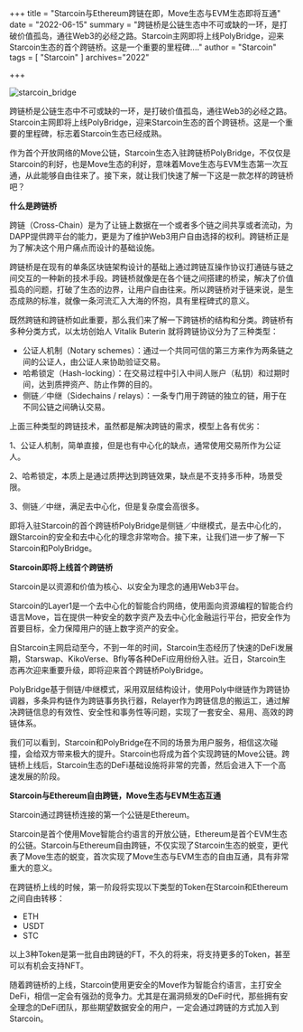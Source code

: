 +++
title = "Starcoin与Ethereum跨链在即，Move生态与EVM生态即将互通"
date = "2022-06-15"
summary = "跨链桥是公链生态中不可或缺的一环，是打破价值孤岛，通往Web3的必经之路。Starcoin主网即将上线PolyBridge，迎来Starcoin生态的首个跨链桥。这是一个重要的里程碑...."
author = "Starcoin"
tags = [
    "Starcoin"
]
archives="2022"

+++

![starcoin_bridge](/images/hackathon/starcoin_bridge.jpeg)

跨链桥是公链生态中不可或缺的一环，是打破价值孤岛，通往Web3的必经之路。Starcoin主网即将上线PolyBridge，迎来Starcoin生态的首个跨链桥。这是一个重要的里程碑，标志着Starcoin生态已经成熟。

作为首个开放网络的Move公链，Starcoin生态入驻跨链桥PolyBridge，不仅仅是Starcoin的利好，也是Move生态的利好，意味着Move生态与EVM生态第一次互通，从此能够自由往来了。接下来，就让我们快速了解一下这是一款怎样的跨链桥吧？

**什么是跨链桥**

跨链（Cross-Chain）是为了让链上数据在一个或者多个链之间共享或者流动，为DAPP提供跨平台的能力，更是为了维护Web3用户自由选择的权利。跨链桥正是为了解决这个用户痛点而设计的基础设施。

跨链桥是在现有的单条区块链架构设计的基础上通过跨链互操作协议打通链与链之间交互的一种新的技术手段。跨链桥就像是在各个链之间搭建的桥梁，解决了价值孤岛的问题，打破了生态的边界，让用户自由往来。所以跨链桥对于链来说，是生态成熟的标准，就像一条河流汇入大海的怀抱，具有里程碑式的意义。

既然跨链和跨链桥如此重要，那么我们来了解一下跨链桥的结构和分类。跨链桥有多种分类方式，以太坊创始人 Vitalik Buterin 就将跨链协议分为了三种类型：

- 公证人机制（Notary schemes）：通过一个共同可信的第三方来作为两条链之间的公证人，由公证人来协助验证交易。
- 哈希锁定（Hash-locking）：在交易过程中引入中间人账户（私钥）和过期时间，达到质押资产、防止作弊的目的。
- 侧链／中继（Sidechains / relays）：一条专门用于跨链的独立的链，用于在不同公链之间确认交易。

上面三种类型的跨链技术，虽然都是解决跨链的需求，模型上各有优劣：

1、公证人机制，简单直接，但是也有中心化的缺点，通常使用交易所作为公证人。

2、哈希锁定，本质上是通过质押达到跨链效果，缺点是不支持多币种，场景受限。

3、侧链／中继，满足去中心化，但是复杂度会高很多。

即将入驻Starcoin的首个跨链桥PolyBridge是侧链／中继模式，是去中心化的，跟Starcoin的安全和去中心化的理念非常吻合。接下来，让我们进一步了解一下Starcoin和PolyBridge。

**Starcoin即将上线首个跨链桥**

Starcoin是以资源和价值为核心、以安全为理念的通用Web3平台。

Starcoin的Layer1是一个去中心化的智能合约网络，使用面向资源编程的智能合约语言Move，旨在提供一种安全的数字资产及去中心化金融运行平台，把安全作为首要目标，全力保障用户的链上数字资产的安全。

自Starcoin主网启动至今，不到一年的时间，Starcoin生态经历了快速的DeFi发展期，Starswap、KikoVerse、Bfly等各种DeFi应用纷纷入驻。近日，Starcoin生态再次迎来重要升级，即将迎来首个跨链桥PolyBridge。

PolyBridge基于侧链/中继模式，采用双层结构设计，使用Poly中继链作为跨链协调器，多条异构链作为跨链事务执行器，Relayer作为跨链信息的搬运工，通过解决跨链信息的有效性、安全性和事务性等问题，实现了一套安全、易用、高效的跨链体系。

我们可以看到，Starcoin和PolyBridge在不同的场景为用户服务，相信这次碰撞，会给双方带来极大的提升。Starcoin也将成为首个实现跨链的Move公链。跨链桥上线后，Starcoin生态的DeFi基础设施将非常的完善，然后会进入下一个高速发展的阶段。

**Starcoin与Ethereum自由跨链，Move生态与EVM生态互通**

Starcoin通过跨链桥连接的第一个公链是Ethereum。

Starcoin是首个使用Move智能合约语言的开放公链，Ethereum是首个EVM生态的公链。Starcoin与Ethereum自由跨链，不仅实现了Starcoin生态的蜕变，更代表了Move生态的蜕变，首次实现了Move生态与EVM生态的自由互通，具有非常重大的意义。

在跨链桥上线的时候，第一阶段将实现以下类型的Token在Starcoin和Ethereum之间自由转移：

- ETH
- USDT
- STC

以上3种Token是第一批自由跨链的FT，不久的将来，将支持更多的Token，甚至可以有机会支持NFT。

随着跨链桥的上线，Starcoin使用更安全的Move作为智能合约语言，主打安全DeFi，相信一定会有强劲的竞争力。尤其是在漏洞频发的DeFi时代，那些拥有安全理念的DeFi团队，那些期望数据安全的用户，一定会通过跨链的方式加入到Starcoin。